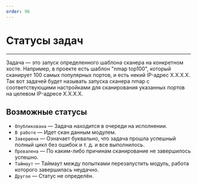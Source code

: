 ```yaml
---
order: 96
---
```


# Статусы задач
---

Задача — это запуск определенного шаблона сканера на конкретном хосте. 
Например, в проекте есть шаблон "nmap top100", который сканирует 100 самых популярных портов, и есть некий IP-адрес X.X.X.X.
Так вот задачей будет называть запуска сканера nmap с соответствующими настройками для сканирования указанных портов на целевом IP-адресе X.X.X.X.

## Возможные статусы

- `Опубликована` — Задача находится в очереди на исполнении.
- `В работе` — Идет скан данным модулем.
- `Завершена` — Означает буквально, что задача прошла успешный полный цикл без ошибок и т. д. и все выполнилось.
- `Провалена` — По каким-либо причинам сканирование не завершилось успешно.
- `Таймаут` — Таймаут между попытками перезапустить модуль, работа которого завершилась неудачно.
- `Другое` — Статус не определён.
